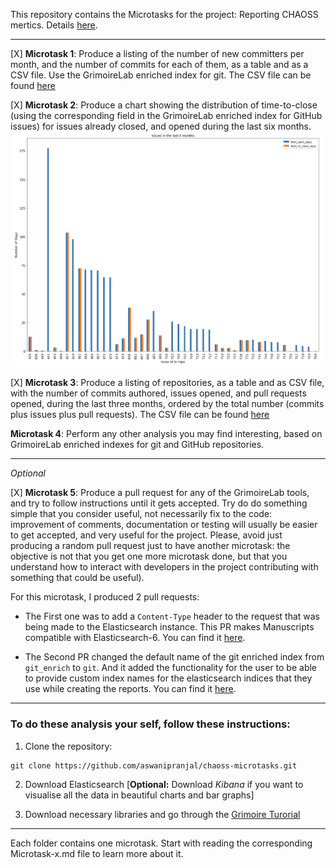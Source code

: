 This repository contains the Microtasks for the project: Reporting CHAOSS mertics. Details [here](https://github.com/chaoss/grimoirelab/issues/70).

---

[X] **Microtask 1**: Produce a listing of the number of new committers per month, and the number of commits for each of them, as a table and as a CSV file. Use the GrimoireLab enriched index for git. The CSV file can be found [here](Microtask-1/aima_python_git.csv)

[X] **Microtask 2**: Produce a chart showing the distribution of time-to-close (using the corresponding field in the GrimoireLab enriched index for GitHub issues) for issues already closed, and opened during the last six months.
![time to close](https://github.com/aswanipranjal/chaoss-microtasks/blob/master/Images/time_to_close.png)

[X] **Microtask 3**: Produce a listing of repositories, as a table and as CSV file, with the number of commits authored, issues opened, and pull requests opened, during the last three months, ordered by the total number (commits plus issues plus pull requests). The CSV file can be found [here](Microtask-3/Indices.csv)

**Microtask 4**: Perform any other analysis you may find interesting, based on GrimoireLab enriched indexes for git and GitHub repositories.

---
*Optional*

[X] **Microtask 5**: Produce a pull request for any of the GrimoireLab tools, and try to follow instructions until it gets accepted. Try do do something simple that you consider useful, not necessarily fix to the code: improvement of comments, documentation or testing will usually be easier to get accepted, and very useful for the project. Please, avoid just producing a random pull request just to have another microtask: the objective is not that you get one more microtask done, but that you understand how to interact with developers in the project contributing with something that could be useful).

For this microtask, I produced 2 pull requests:
- The First one was to add a `Content-Type` header to the request that was being made to the Elasticsearch instance. This PR makes Manuscripts compatible with Elasticsearch-6. You can find it [here](https://github.com/chaoss/grimoirelab-manuscripts/pull/18).

- The Second PR changed the default name of the git enriched index from `git_enrich` to `git`. And it added the functionality for the user to be able to provide custom index names for the elasticsearch indices that they use while creating the reports. You can find it [here](https://github.com/chaoss/grimoirelab-manuscripts/pull/26).

---
### To do these analysis your self, follow these instructions:

1. Clone the repository:
```
git clone https://github.com/aswanipranjal/chaoss-microtasks.git
```

2. Download Elasticsearch [**Optional:** Download *Kibana* if you want to visualise all the data in beautiful charts and bar graphs]

3. Download necessary libraries and go through the [Grimoire Turorial](https://www.gitbook.com/book/grimoirelab/tutorial)

---

Each folder contains one microtask. Start with reading the corresponding Microtask-x.md file to learn more about it.

